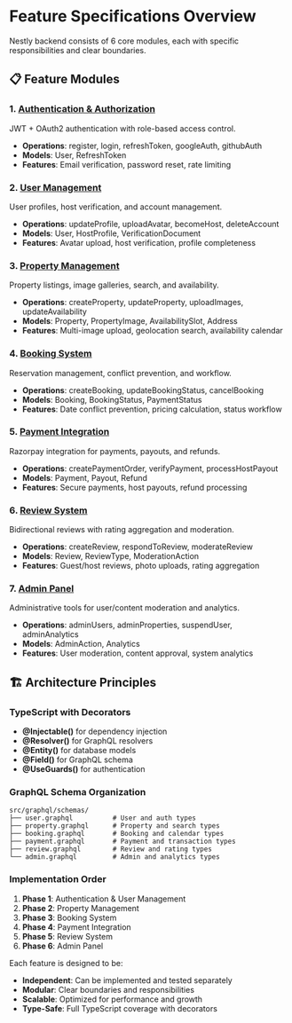 # Feature Specifications Overview

Nestly backend consists of 6 core modules, each with specific responsibilities and clear boundaries.

## 📋 Feature Modules

### 1. [Authentication & Authorization](./auth.md)

JWT + OAuth2 authentication with role-based access control.

- **Operations**: register, login, refreshToken, googleAuth, githubAuth
- **Models**: User, RefreshToken
- **Features**: Email verification, password reset, rate limiting

### 2. [User Management](./users.md)

User profiles, host verification, and account management.

- **Operations**: updateProfile, uploadAvatar, becomeHost, deleteAccount
- **Models**: User, HostProfile, VerificationDocument
- **Features**: Avatar upload, host verification, profile completeness

### 3. [Property Management](./properties.md)

Property listings, image galleries, search, and availability.

- **Operations**: createProperty, updateProperty, uploadImages, updateAvailability
- **Models**: Property, PropertyImage, AvailabilitySlot, Address
- **Features**: Multi-image upload, geolocation search, availability calendar

### 4. [Booking System](./bookings.md)

Reservation management, conflict prevention, and workflow.

- **Operations**: createBooking, updateBookingStatus, cancelBooking
- **Models**: Booking, BookingStatus, PaymentStatus
- **Features**: Date conflict prevention, pricing calculation, status workflow

### 5. [Payment Integration](./payments.md)

Razorpay integration for payments, payouts, and refunds.

- **Operations**: createPaymentOrder, verifyPayment, processHostPayout
- **Models**: Payment, Payout, Refund
- **Features**: Secure payments, host payouts, refund processing

### 6. [Review System](./reviews.md)

Bidirectional reviews with rating aggregation and moderation.

- **Operations**: createReview, respondToReview, moderateReview
- **Models**: Review, ReviewType, ModerationAction
- **Features**: Guest/host reviews, photo uploads, rating aggregation

### 7. [Admin Panel](./admin.md)

Administrative tools for user/content moderation and analytics.

- **Operations**: adminUsers, adminProperties, suspendUser, adminAnalytics
- **Models**: AdminAction, Analytics
- **Features**: User moderation, content approval, system analytics

## 🏗️ Architecture Principles

### TypeScript with Decorators

- **@Injectable()** for dependency injection
- **@Resolver()** for GraphQL resolvers
- **@Entity()** for database models
- **@Field()** for GraphQL schema
- **@UseGuards()** for authentication

### GraphQL Schema Organization

```
src/graphql/schemas/
├── user.graphql          # User and auth types
├── property.graphql      # Property and search types
├── booking.graphql       # Booking and calendar types
├── payment.graphql       # Payment and transaction types
├── review.graphql        # Review and rating types
└── admin.graphql         # Admin and analytics types
```

### Implementation Order

1. **Phase 1**: Authentication & User Management
2. **Phase 2**: Property Management
3. **Phase 3**: Booking System
4. **Phase 4**: Payment Integration
5. **Phase 5**: Review System
6. **Phase 6**: Admin Panel

Each feature is designed to be:

- **Independent**: Can be implemented and tested separately
- **Modular**: Clear boundaries and responsibilities
- **Scalable**: Optimized for performance and growth
- **Type-Safe**: Full TypeScript coverage with decorators
